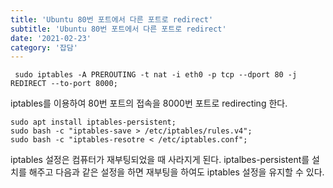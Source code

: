 ```yaml
---
title: 'Ubuntu 80번 포트에서 다른 포트로 redirect'
subtitle: 'Ubuntu 80번 포트에서 다른 포트로 redirect'
date: '2021-02-23'
category: '잡담'
---
```


```
 sudo iptables -A PREROUTING -t nat -i eth0 -p tcp --dport 80 -j REDIRECT --to-port 8000;
```

iptables를 이용하여 80번 포트의 접속을 8000번 포트로 redirecting 한다.

```
sudo apt install iptables-persistent;
sudo bash -c "iptables-save > /etc/iptables/rules.v4";
sudo bash -c "iptables-resotre < /etc/iptables.conf";
```

iptables 설정은 컴퓨터가 재부팅되었을 때 사라지게 된다.
iptalbes-persistent를 설치를 해주고 다음과 같은 설정을 하면 재부팅을 하여도 iptables 설정을 유지할 수 있다.
